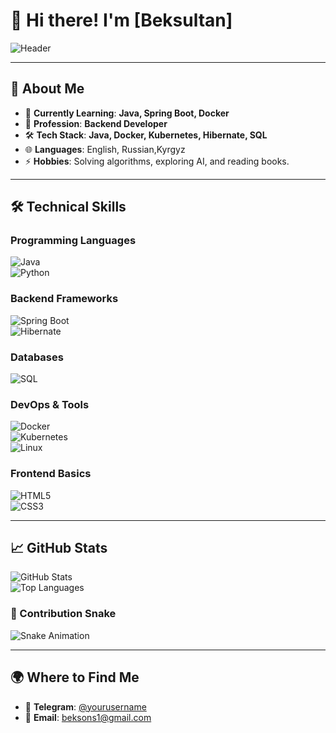 # 👋 Hi there! I'm [Beksultan]  

![Header](https://images.unsplash.com/photo-1517245386807-bb43f82c33c4)  

---

## 🌟 About Me  

- 🌱 **Currently Learning**: **Java, Spring Boot, Docker**  
- 💼 **Profession**: **Backend Developer**  
- 🛠️ **Tech Stack**: **Java, Docker, Kubernetes, Hibernate, SQL**  
- 🌐 **Languages**: English, Russian,Kyrgyz
- ⚡ **Hobbies**: Solving algorithms, exploring AI, and reading books.  

---

## 🛠️ Technical Skills  

### Programming Languages  
![Java](https://img.shields.io/badge/Java-ED8B00?style=for-the-badge&logo=java&logoColor=white)  
![Python](https://img.shields.io/badge/Python-3776AB?style=for-the-badge&logo=python&logoColor=white)  

### Backend Frameworks  
![Spring Boot](https://img.shields.io/badge/Spring_Boot-6DB33F?style=for-the-badge&logo=spring&logoColor=white)  
![Hibernate](https://img.shields.io/badge/Hibernate-59666C?style=for-the-badge&logo=hibernate&logoColor=white)  

### Databases  
![SQL](https://img.shields.io/badge/SQL-003B57?style=for-the-badge&logo=postgresql&logoColor=white)  

### DevOps & Tools  
![Docker](https://img.shields.io/badge/Docker-2496ED?style=for-the-badge&logo=docker&logoColor=white)  
![Kubernetes](https://img.shields.io/badge/Kubernetes-326CE5?style=for-the-badge&logo=kubernetes&logoColor=white)  
![Linux](https://img.shields.io/badge/Linux-FCC624?style=for-the-badge&logo=linux&logoColor=black)  

### Frontend Basics  
![HTML5](https://img.shields.io/badge/HTML5-E34F26?style=for-the-badge&logo=html5&logoColor=white)  
![CSS3](https://img.shields.io/badge/CSS3-1572B6?style=for-the-badge&logo=css3&logoColor=white)  

---

## 📈 GitHub Stats  

![GitHub Stats](https://github-readme-stats.vercel.app/api?username=BeksCoder&show_icons=true&theme=radical)  
![Top Languages](https://github-readme-stats.vercel.app/api/top-langs/?username=BeksCoder&layout=compact&theme=radical)  

### 🐍 Contribution Snake  
![Snake Animation](https://github.com/your-username/your-username/blob/output/github-contribution-grid-snake.svg)

---

## 🌍 Where to Find Me  

- 💬 **Telegram**: [@yourusername](https://t.me/SultanXxOne)  
- 📧 **Email**: beksons1@gmail.com

